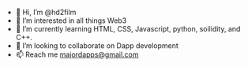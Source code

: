 - 👋 Hi, I’m @hd2film
- 👀 I’m interested in all things Web3
- 🌱 I’m currently learning HTML, CSS, Javascript, python, soilidity, and C++.
- 💞️ I’m looking to collaborate on Dapp development
- 📫 Reach me majordapps@gmail.com
